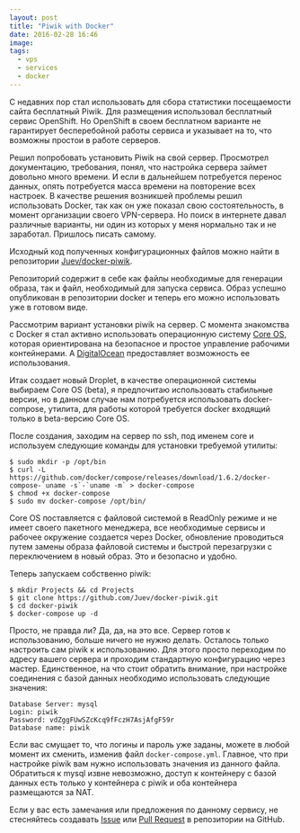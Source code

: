 ```yaml
---
layout: post
title: "Piwik with Docker"
date: 2016-02-28 16:46
image: 
tags: 
  - vps
  - services
  - docker
---
```


С недавних пор стал использовать для сбора статистики посещаемости сайта бесплатный Piwik. Для размещения использовал бесплатный сервис OpenShift. Но OpenShift в своем бесплатном варианте не гарантирует бесперебойной работы сервиса и указывает на то, что возможны простои в работе серверов.

Решил попробовать установить Piwik на свой сервер. Просмотрел документацию, требования, понял, что настройка сервера займет довольно много времени. И если в дальнейшем потребуется перенос данных, опять потребуется масса времени на повторение всех настроек. В качестве решения возникшей проблемы решил использовать Docker, так как он уже показал свою состоятельность, в момент организации своего VPN-сервера. Но поиск в интернете давал различные варианты, ни один из которых у меня нормально так и не заработал. Пришлось писать самому.

Исходный код полученных конфигурационных файлов можно найти в репозитории [Juev/docker-piwik](https://github.com/Juev/docker-piwik "Juev/docker-piwik").

Репозиторий содержит в себе как файлы необходимые для генерации образа, так и файл, необходимый для запуска сервиса. Образ успешно опубликован в репозитории docker и теперь его можно использовать уже в готовом виде.

Рассмотрим вариант установки piwik на сервер. С момента знакомства с Docker я стал активно использовать операционную систему [Core OS](https://coreos.com "Core OS"), которая ориентирована на безопасное и простое управление рабочими контейнерами. А [DigitalOcean](https://www.digitalocean.com/?refcode=c5cb9e6574a7) предоставляет возможность ее использования.

Итак создает новый Droplet, в качестве операционной системы выбираем Core OS (beta), я предпочитаю использовать стабильные версии, но в данном случае нам потребуется использовать docker-compose, утилита, для работы которой требуется docker входящий только в beta-версию Core OS.

После создания, заходим на сервер по ssh, под именем core и используем следующие команды для установки требуемой утилиты:

    $ sudo mkdir -p /opt/bin
    $ curl -L https://github.com/docker/compose/releases/download/1.6.2/docker-compose-`uname -s`-`uname -m` > docker-compose
    $ chmod +x docker-compose
    $ sudo mv docker-compose /opt/bin/

Core OS поставляется с файловой системой в ReadOnly режиме и не имеет своего пакетного менеджера, все необходимые сервисы и рабочее окружение создается через Docker, обновление проводиться путем замены образа файловой системы и быстрой перезагрузки с переключением в новый образ. Это и безопасно и удобно.

Теперь запускаем собственно piwik:

    $ mkdir Projects && cd Projects
    $ git clone https://github.com/Juev/docker-piwik.git
    $ cd docker-piwik
    $ docker-compose up -d

Просто, не правда ли? Да, да, на это все. Сервер готов к использованию, больше ничего не нужно делать. Осталось только настроить сам piwik к использованию. Для этого просто переходим по адресу вашего сервера и проходим стандартную конфигурацию через мастер. Единственное, на что стоит обратить внимание, при настройке соединения с базой данных необходимо использовать следующие значения:

    Database Server: mysql
    Login: piwik
    Password: vdZggFUwSZcKcq9fFczH7AsjAfgF59r
    Database name: piwik

Если вас смущает то, что логины и пароль уже заданы, можете в любой момент их сменить, изменив файл `docker-compose.yml`. Главное, что при настройке piwik вам нужно использовать значения из данного файла. Обратиться к mysql извне невозможно, доступ к контейнеру с базой данных есть только у контейнера с piwik и оба контейнера размещаются за NAT.

Если у вас есть замечания или предложения по данному сервису, не стесняйтесь создавать [Issue](https://github.com/Juev/docker-piwik/issues "Issue") или [Pull Request](https://github.com/Juev/docker-piwik/pulls "Pull Request") в репозитории на GitHub.
